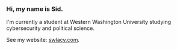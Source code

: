 ### Hi, my name is Sid.

I'm currently a student at Western Washington University studying cybersecurity and political science.

See my website: [swlacy.com](https://swlacy.com).
